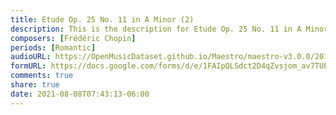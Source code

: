 ```yaml
---
title: Etude Op. 25 No. 11 in A Minor (2)
description: This is the description for Etude Op. 25 No. 11 in A Minor by Frédéric Chopin
composers: [Frédéric Chopin]
periods: [Romantic]
audioURL: https://OpenMusicDataset.github.io/Maestro/maestro-v3.0.0/2011/MIDI-Unprocessed_11_R1_2011_MID--AUDIO_R1-D4_09_Track09_wav.midi
formURL: https://docs.google.com/forms/d/e/1FAIpQLSdct2D4qZvsjom_av7TUEiStPpsRMdqSgpYrLuujspc3iuAeg/viewform
comments: true
share: true
date: 2021-08-08T07:43:13-06:00
---
```

